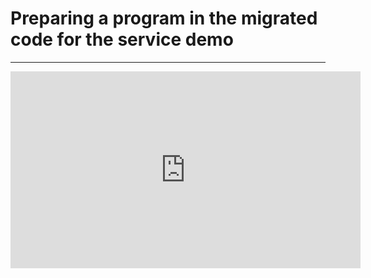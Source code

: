 ﻿# Preparing a program in the migrated code for the service demo

---
<iframe width="560" height="315" src="https://www.youtube.com/embed/Qf4IX5vcqjs?list=PL1DEQjXG2xnKWbvziMi3Rx1fVELq-0gcA" frameborder="0" allowfullscreen></iframe>